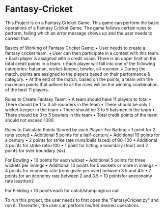 # Fantasy-Cricket
This Project is on a Fantasy Cricket Game. This game can perform the basic operations of a Fantasy Cricket Game. The game follows certain rules to perform, failing which an error message shows up and the user needs to correct that.

Basics of Working of Fantasy Cricket Game:
• User needs to create a fantasy cricket team.
• User can then participate in a contest with this team.
• Each player is assigned with a credit value. There is an upper limit on the total credit points in a team.
• Each player will fall into one of the following categories: batsman, wicket-keeper, bowler, all-rounder.
• During the match, points are assigned to the players based on their performance & category.
• At the end of the match, based on the points, a team with the maximum points that adhere to all the rules will be the winning combination of the best 11 players.

Rules to Create Fantasy Team:
• A team should have 11 players to total
• There should be 1 to 3 all-rounders in the team
• There should be only 1 wicket-keeper in the team
• There should be 3 to 5 batsmen in the team
• There should be 3 to 5 bowlers in the team
• Total credit points of the team should not exceed 1000.

Rules to Calculate Points Scored by each Player:
For Batting
• 1 point for 2 runs scored
• Additional 5 points for a half-century
• Additional 10 points for a century
• 2 points for strike rate (runs/balls faced) of 80-100
• Additional 4 points for strike rate>100
• 1 point for hitting a boundary (four) and 2 points for over boundary (six)

For Bowling
• 10 points for each wicket
• Additional 5 points for three wickets per innings
• Additional 10 points for 5 wickets or more in innings
• 4 points for economy rate (runs given per over) between 3.5 and 4.5
• 7 points for an economy rate between 2 and 3.5
• 10 pointsfor aneconomy rate lessthan2

For Fielding
• 10 points each for catch/stumping/run out.

To run this project, the user needs to first open the "FantasyCricket.py" and run it. Thereafter,  the user can perform his/her desired operations.
